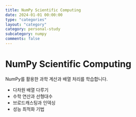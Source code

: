 ```yaml
---
title: NumPy Scientific Computing
date: 2024-01-01 00:00:00
type: "categories"
layout: "category"
category: personal-study
subcategory: numpy
comments: false
---
```


# NumPy Scientific Computing

NumPy를 활용한 과학 계산과 배열 처리를 학습합니다.

- 다차원 배열 다루기
- 수학 연산과 선형대수
- 브로드캐스팅과 인덱싱
- 성능 최적화 기법 